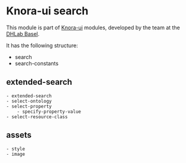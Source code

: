 # Knora-ui search
<!-- // not yet published
-->

This module is part of [Knora-ui](https://github.com/dhlab-basel/Knora-ui) modules, developed by the team at the [DHLab Basel](http://dhlab.unibas.ch).

It has the following structure:

* search
* search-constants

## extended-search
    - extended-search
    - select-ontology
    - select-property
        - specify-property-value
    - select-resource-class

## assets
    - style
    - image

